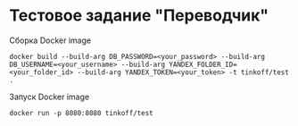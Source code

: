 # Тестовое задание "Переводчик"

Сборка Docker image
```
docker build --build-arg DB_PASSWORD=<your_password> --build-arg DB_USERNAME=<your_username> --build-arg YANDEX_FOLDER_ID=<your_folder_id> --build-arg YANDEX_TOKEN=<your_token> -t tinkoff/test .
```
Запуск Docker image
```
docker run -p 8080:8080 tinkoff/test
```